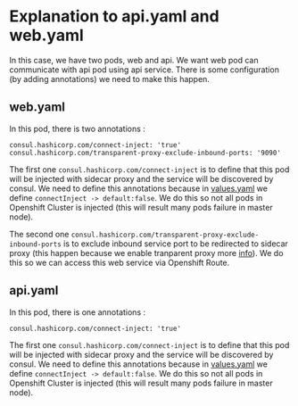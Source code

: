 # Explanation to api.yaml and web.yaml
In this case, we have two pods, web and api. We want web pod can communicate with api pod using api service. There is some configuration (by adding annotations) we need to make this happen.

## web.yaml
In this pod, there is two annotations :
```
consul.hashicorp.com/connect-inject: 'true'
consul.hashicorp.com/transparent-proxy-exclude-inbound-ports: '9090'
```
The first one ``consul.hashicorp.com/connect-inject`` is to define that this pod will be injected with sidecar proxy and the service will be discovered by consul. We need to define this annotations because in [values.yaml](../consul/values.yaml) we define ``connectInject -> default:false``. We do this so not all pods in Openshift Cluster is injected (this will result many pods failure in master node).

The second one ``consul.hashicorp.com/transparent-proxy-exclude-inbound-ports`` is to exclude inbound service port to be redirected to sidecar proxy (this happen because we enable tranparent proxy more [info](../consul/)). We do this so we can access this web service via Openshift Route.

## api.yaml
In this pod, there is one annotations :
```
consul.hashicorp.com/connect-inject: 'true'
```
The first one ``consul.hashicorp.com/connect-inject`` is to define that this pod will be injected with sidecar proxy and the service will be discovered by consul. We need to define this annotations because in [values.yaml](../consul/values.yaml) we define ``connectInject -> default:false``. We do this so not all pods in Openshift Cluster is injected (this will result many pods failure in master node).